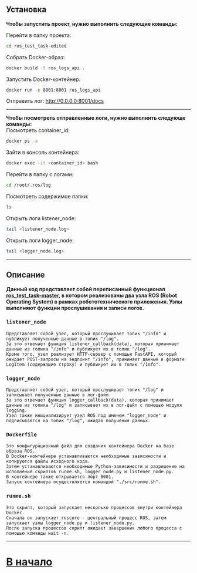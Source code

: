 ## Установка

**Чтобы запустить проект, нужно выполнить следующие команды:**  

Перейти в папку проекта:  
```bash
cd ros_test_task-edited
```
Собрать Docker-образ: 
```bash
docker build -t ros_logs_api .
```
Запустить Docker-контейнер: 
```bash
docker run -p 8001:8001 ros_logs_api
```
Отправить лог:
http://0.0.0.0:8001/docs

---

**Чтобы посмотреть отправленные логи, нужно выполнить следующе команды:**  
Посмотреть container_id:
```bash
docker ps -a
```
Зайти в консоль контейнера:
```bash
docker exec -it <container_id> bash
```
Перейти в папку с логами:
```bash
cd /root/.ros/log
```
Посмотреть содержимое папки:
```bash
ls
```
Открыть логи listener_node:
```bash
tail <listener_node.log>
```
Открыть логи logger_node:
```bash
tail <logger_node.log>
```

---

## Описание  

**Данный код представляет собой переписанный функционал [ros_test_task-master](https://github.com/fulliam/ros_logs_api/tree/main/ros_test_task-master), в котором реализованы два узла ROS (Robot Operating System) в рамках робототехнического приложения. Узлы выполняют функции прослушивания и записи логов.**  

### `listener_node` 
    Представляет собой узел, который прослушивает топик "/info" и публикует полученные данные в топик "/log". 
    За это отвечает функция listener_callback(data), которая принимает данные из топика "/info" и публикует их в топик "/log". 
    Кроме того, узел реализует HTTP-сервер с помощью FastAPI, который ожидает POST-запросы на эндпоинт "/info", принимает данные в формате LogItem (содержащие строку) и публикует их в топик "/info".

### `logger_node` 
    Представляет собой узел, который прослушивает топик "/log" и записывает полученные данные в лог-файл. 
    За это отвечает функция logger_callback(data), которая принимает данные из топика "/log" и записывает их в лог-файл с помощью модуля logging. 
    Узел также инициализирует узел ROS под именем "logger_node" и подписывается на топик "/log", ожидая получения данных.

### `Dockerfile` 
    Это конфигурационный файл для создания контейнера Docker на базе образа ROS. 
    В Docker-контейнере устанавливаются необходимые зависимости и копируются файлы исходного кода. 
    Затем устанавливаются необходимые Python-зависимости и разрешение на исполнение скриптов runme.sh, logger_node.py и listener_node.py. 
    В контейнере также открывается порт 8001. 
    Запуск контейнера осуществляется командой "./src/runme.sh".

### `runme.sh` 
    Это скрипт, который запускает несколько процессов внутри контейнера Docker. 
    Сначала он запускает roscore - центральный процесс ROS, затем запускает узлы logger_node.py и listener_node.py. 
    После запуска процессов скрипт ожидает завершения любого процесса с помощью команды wait -n.

---

# [В начало](https://github.com/fulliam/ros_logs_api)